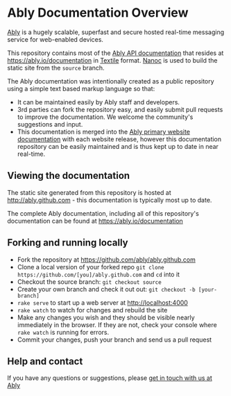 Ably Documentation Overview
===========================

[Ably](https://ably.io) is a hugely scalable, superfast and secure hosted real-time messaging service for web-enabled devices.

This repository contains most of the [Ably API documentation](https://ably.io/documentation) that resides at <https://ably.io/documentation> in [Textile](redcloth.org/textile) format.  [Nanoc](http://nanoc.stoneship.org/) is used to build the static site from the `source` branch.

The Ably documentation was intentionally created as a public repository using a simple text based markup language so that:

* It can be maintained easily by Ably staff and developers.
* 3rd parties can fork the repository easy, and easily submit pull requests to improve the documentation.  We welcome the community's suggestions and input.
* This documentation is merged into the [Ably primary website documentation](https://ably.io/documentation) with each website release, however this documentation repository can be easily maintained and is thus kept up to date in near real-time.

Viewing the documentation
------

The static site generated from this repository is hosted at <http://ably.github.com> - this documentation is typically most up to date.

The complete Ably documentation, including all of this repository's documentation can be found at <https://ably.io/documentation>

Forking and running locally
------

* Fork the repository at https://github.com/ably/ably.github.com
* Clone a local version of your forked repo `git clone https://github.com/[you]/ably.github.com` and `cd` into it
* Checkout the source branch: `git checkout source`
* Create your own branch and check it out out: `git checkout -b [your-branch]`
* `rake serve` to start up a web server at <http://localhost:4000>
* `rake watch` to watch for changes and rebuild the site
* Make any changes you wish and they should be visible nearly immediately in the browser.  If they are not, check your console where `rake watch` is running for errors.
* Commit your changes, push your branch and send us a pull request

Help and contact
----

If you have any questions or suggestions, please [get in touch with us at Ably](https://ably.io/contact)